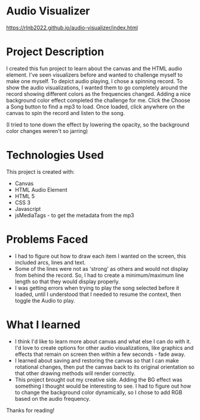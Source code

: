 # Audio Visualizer
https://rlnb2022.github.io/audio-visualizer/index.html

# Project Description

I created this fun project to learn about the canvas and the HTML audio element. I've seen visualizers before and wanted to challenge myself to make one myself. To depict audio playing, I chose a spinning record. To show the audio visualizations, I wanted them to go completely around the record showing different colors as the frequencies changed. Adding a nice background color effect completed the challenge for me. Click the Choose a Song button to find a mp3 to load. Once loaded, click anywhere on the canvas to spin the record and listen to the song.

(I tried to tone down the effect by lowering the opacity, so the background color changes weren't so jarring)

# Technologies Used

This project is created with:

* Canvas
* HTML Audio Element
* HTML 5
* CSS 3
* Javascript
* jsMediaTags - to get the metadata from the mp3

# Problems Faced

* I had to figure out how to draw each item I wanted on the screen, this included arcs, lines and text.
* Some of the lines were not as 'strong' as others and would not display from behind the record. So, I had to create a minimum/maximum line length so that they would display properly.
* I was getting errors when trying to play the song selected before it loaded, until I understood that I needed to resume the context, then toggle the Audio to play.

# What I learned

* I think I'd like to learn more about canvas and what else I can do with it. I'd love to create options for other audio visualizations, like graphics and effects that remain on screen then within a few seconds - fade away.
* I learned about saving and restoring the canvas so that I can make rotational changes, then put the canvas back to its original orientation so that other drawing methods will render correctly.
* This project brought out my creative side. Adding the BG effect was something I thought would be interesting to see. I had to figure out how to change the background color dynamically, so I chose to add RGB based on the audio frequency.

Thanks for reading!
